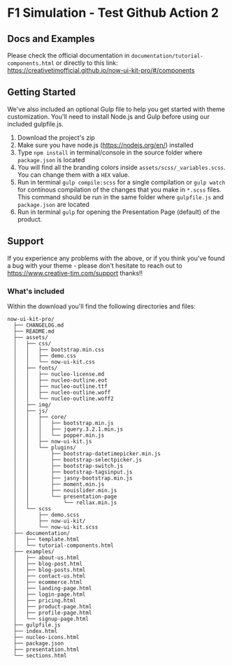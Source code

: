 # F1 Simulation - Test Github Action 2

## Docs and Examples

Please check the official documentation in `documentation/tutorial-components.html` or directly to this link: https://creativetimofficial.github.io/now-ui-kit-pro/#/components

## Getting Started

We've also included an optional Gulp file to help you get started with theme customization. You'll need to install Node.js and Gulp before using our included gulpfile.js.

1. Download the project's zip
2. Make sure you have node.js (https://nodejs.org/en/) installed
3. Type `npm install` in terminal/console in the source folder where `package.json` is located
4. You will find all the branding colors inside `assets/scss/_variables.scss`. You can change them with a `HEX` value.
5. Run in terminal `gulp compile:scss` for a single compilation or `gulp watch` for continous compilation of the changes that you make in `*.scss` files. This command should be run in the same folder where `gulpfile.js` and `package.json` are located
6. Run in terminal `gulp` for opening the Presentation Page (default) of the product.

## Support

If you experience any problems with the above, or if you think you've found a bug with your theme - please don't hesitate to reach out to https://www.creative-tim.com/support thanks!!

### What's included

Within the download you'll find the following directories and files:

```
now-ui-kit-pro/
  ├── CHANGELOG.md
  ├── README.md
  ├── assets/
  │   ├── css/
  │   │   ├── bootstrap.min.css
  │   │   ├── demo.css
  │   │   └── now-ui-kit.css
  │   ├── fonts/
  │   │   ├── nucleo-license.md
  │   │   ├── nucleo-outline.eot
  │   │   ├── nucleo-outline.ttf
  │   │   ├── nucleo-outline.woff
  │   │   └── nucleo-outline.woff2
  │   ├── img/
  │   ├── js/
  │   │   ├── core/
  │   │   │   ├── bootstrap.min.js
  │   │   │   ├── jquery.3.2.1.min.js
  │   │   │   └── popper.min.js
  │   │   ├── now-ui-kit.js
  │   │   └── plugins/
  │   │       ├── bootstrap-datetimepicker.min.js
  │   │       ├── bootstrap-selectpicker.js
  │   │       ├── bootstrap-switch.js
  │   │       ├── bootstrap-tagsinput.js
  │   │       ├── jasny-bootstrap.min.js
  │   │       ├── moment.min.js
  │   │       ├── nouislider.min.js
  │   │       └── presentation-page
  │   │           └── rellax.min.js
  │   └── scss
  │       ├── demo.scss
  │       ├── now-ui-kit/
  │       └── now-ui-kit.scss
  ├── documentation/
  │   ├── template.html
  │   └── tutorial-components.html
  ├── examples/
  │   ├── about-us.html
  │   ├── blog-post.html
  │   ├── blog-posts.html
  │   ├── contact-us.html
  │   ├── ecommerce.html
  │   ├── landing-page.html
  │   ├── login-page.html
  │   ├── pricing.html
  │   ├── product-page.html
  │   ├── profile-page.html
  │   └── signup-page.html
  ├── gulpfile.js
  ├── index.html
  ├── nucleo-icons.html
  ├── package.json
  ├── presentation.html
  └── sections.html
```
